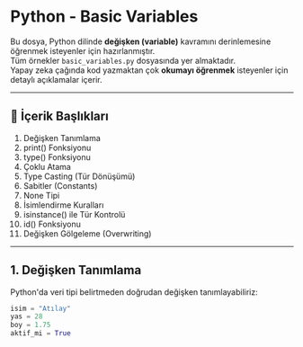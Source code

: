 # Python - Basic Variables

Bu dosya, Python dilinde **değişken (variable)** kavramını derinlemesine öğrenmek isteyenler için hazırlanmıştır.  
Tüm örnekler `basic_variables.py` dosyasında yer almaktadır.  
Yapay zeka çağında kod yazmaktan çok **okumayı öğrenmek** isteyenler için detaylı açıklamalar içerir.

---

## 🔢 İçerik Başlıkları

1. Değişken Tanımlama  
2. print() Fonksiyonu  
3. type() Fonksiyonu  
4. Çoklu Atama  
5. Type Casting (Tür Dönüşümü)  
6. Sabitler (Constants)  
7. None Tipi  
8. İsimlendirme Kuralları  
9. isinstance() ile Tür Kontrolü  
10. id() Fonksiyonu  
11. Değişken Gölgeleme (Overwriting)

---

## 1. Değişken Tanımlama

Python'da veri tipi belirtmeden doğrudan değişken tanımlayabiliriz:
```python
isim = "Atılay"
yas = 28
boy = 1.75
aktif_mi = True
